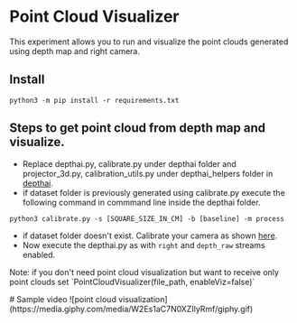 # Point Cloud Visualizer

This experiment allows you to run and visualize the point clouds generated using depth map and right camera.


## Install
```
python3 -m pip install -r requirements.txt
```

## Steps to get point cloud from depth map and visualize.

- Replace depthai.py, calibrate.py under depthai folder and projector_3d.py, calibration_utils.py under depthai_helpers folder in [depthai](https://github.com/luxonis/depthai/tree/master).
- if dataset folder is previously generated using calibrate.py execute the following command in commmand line inside the depthai folder.
```
python3 calibrate.py -s [SQUARE_SIZE_IN_CM] -b [baseline] -m process
```
- if dataset folder doesn't exist. Calibrate your camera as shown [here](https://docs.luxonis.com/tutorials/stereo_calibration/).
-  Now execute the depthai.py as with `right` and `depth_raw` streams enabled.

<p class="callout info">
Note:
if you don't need point cloud visualization but want to receive only point clouds set `PointCloudVisualizer(file_path, enableViz=false)`
</p>
# Sample video
![point cloud visualization](https://media.giphy.com/media/W2Es1aC7N0XZIlyRmf/giphy.gif)
